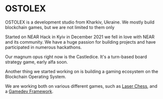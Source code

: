# OSTOLEX

OSTOLEX is a development studio from Kharkiv, Ukraine. We mostly build blockchain games, but we are not limited to them only

Started on NEAR Hack in Kyiv in December 2021 we fell in love with NEAR and its community. We have a huge passion for building projects and have participated in numerous hackathons.

Our magnum opus right now is the Castledice. It's a turn-based board strategy game, early alfa soon. 

Another thing we started working on is building a gaming ecosystem on the Blockchain Operating System.

We are working both on various different games, such as [Laser Chess](https://near.social/#/let45fc.near/widget/LaserChess3D), and a [Gamedev Framework](https://near.org/ostolex.near/widget/Gamedev).
